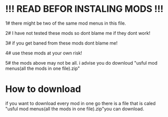 # !!! READ BEFOR INSTALING MODS !!!

1# there might be two of the same mod menus in this file.

2# I have not tested these mods so dont blame me if they dont work!

3# if you get baned from these mods dont blame me!

4# use these mods at your own risk!

5# the mods above may not be all. i advise you do downloud "usful mod menus(all the mods in one file).zip"


# How to download

if you want to download every mod in one go there is a file that is caled 
"usful mod menus(all the mods in one file).zip"you can download.
